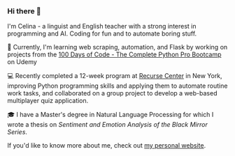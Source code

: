 ### Hi there 👋

I'm Celina - a linguist and English teacher with a strong interest in programming and AI. Coding for fun and to automate boring stuff.

🔨 Currently, I'm learning web scraping, automation, and Flask by working on projects from the [100 Days of Code - The Complete Python Pro Bootcamp](https://www.udemy.com/course/100-days-of-code/?utm_source=adwords&utm_medium=udemyads&utm_campaign=Python_v.PROF_la.EN_cc.ROW_ti.7380&utm_content=deal4584&utm_term=_._ag_85724077624_._ad_535397279484_._kw__._de_c_._dm__._pl__._ti_dsa-774930046209_._li_9067393_._pd__._&matchtype=&gad_source=1&gclid=EAIaIQobChMIleGWk-3pggMVgJ1oCR1XSwCdEAAYASAAEgKt5_D_BwE) on Udemy

💻 Recently completed a 12-week program at [Recurse Center](https://www.recurse.com/about) in New York, improving Python programming skills and applying them to automate routine work tasks, and collaborated on a group project to develop a web-based multiplayer quiz application.

🎓 I have a Master's degree in Natural Language Processing for which I wrote a thesis on *Sentiment and Emotion Analysis of the Black Mirror Series*.

If you'd like to know more about me, check out [my personal website](https://celinaczy.github.io/personal-website/).
